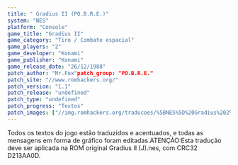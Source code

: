 ```yaml
---
title: " Gradius II (PO.B.R.E.)"
system: "NES"
platform: "Console"
game_title: "Gradius II"
game_category: "Tiro / Combate espacial"
game_players: "2"
game_developer: "Konami"
game_publisher: "Konami"
game_release_date: "26/12/1988"
patch_author: "Mr.Fox"patch_group: "PO.B.R.E."
patch_site: "//www.romhackers.org/"
patch_version: "1.1"
patch_release: "undefined"
patch_type: "undefined"
patch_progress: "Textos"
patch_images: ["//img.romhackers.org/traducoes/%5BNES%5D%20Gradius%202%20-%20POBRE%20-%201.png","//img.romhackers.org/traducoes/%5BNES%5D%20Gradius%202%20-%20POBRE%20-%202.png","//img.romhackers.org/traducoes/%5BNES%5D%20Gradius%202%20-%20POBRE%20-%203.png"]
---
```

Todos os textos do jogo estão traduzidos e acentuados, e todas as mensagens em forma de gráfico foram editadas.ATENÇÃO:Esta tradução deve ser aplicada na ROM original Gradius II (J).nes, com CRC32 D213AA0D.